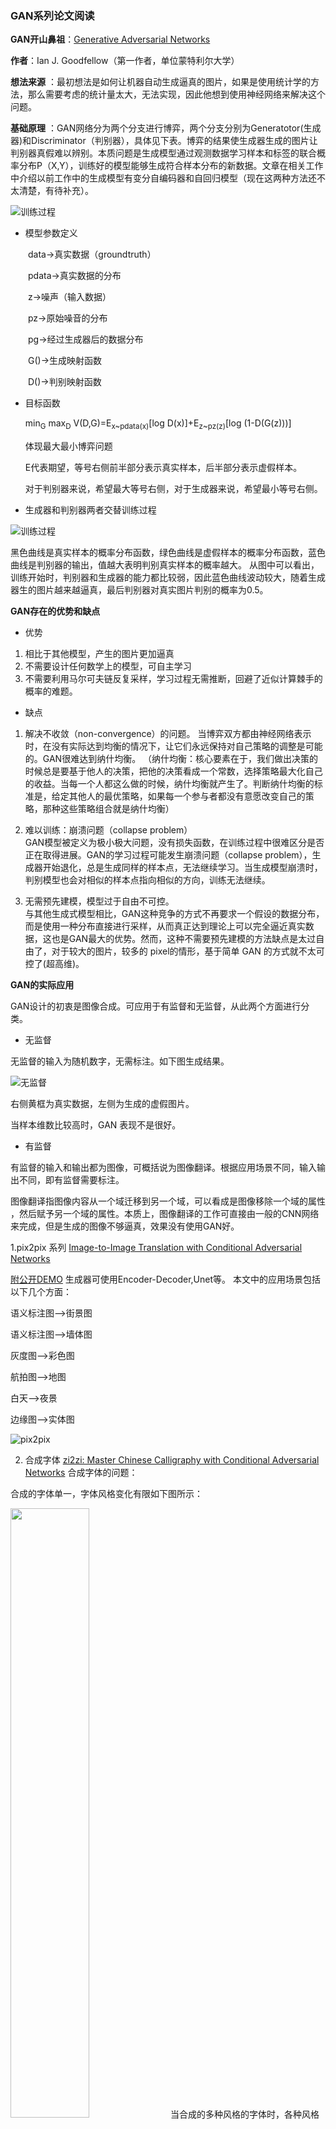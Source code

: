 ### **GAN系列论文阅读**
**GAN开山鼻祖**：[Generative Adversarial Networks](https://arxiv.org/abs/1406.2661)

**作者**：Ian J. Goodfellow（第一作者，单位蒙特利尔大学）

**想法来源** ：最初想法是如何让机器自动生成逼真的图片，如果是使用统计学的方法，那么需要考虑的统计量太大，无法实现，因此他想到使用神经网络来解决这个问题。

**基础原理** ：GAN网络分为两个分支进行博弈，两个分支分别为Generatotor(生成器)和Discriminator（判别器），具体见下表。博弈的结果使生成器生成的图片让判别器真假难以辨别。本质问题是生成模型通过观测数据学习样本和标签的联合概率分布P（X,Y），训练好的模型能够生成符合样本分布的新数据。文章在相关工作中介绍以前工作中的生成模型有变分自编码器和自回归模型（现在这两种方法还不太清楚，有待补充）。

![训练过程](./pic/2.png)

  
 
 - 模型参数定义

  data→真实数据（groundtruth）
  
  pdata→真实数据的分布
  
  z→噪声（输入数据）
  
  pz→原始噪音的分布
  
  pg→经过生成器后的数据分布
  
  G()→生成映射函数
  
  D()→判别映射函数
  
 - 目标函数
 
   min<sub>G</sub> max<sub>D</sub> V(D,G)=E<sub>x~pdata(x)</sub>[log D(x)]+E<sub>z~pz(z)</sub>[log (1-D(G(z)))]

   体现最大最小博弈问题
   
   E代表期望，等号右侧前半部分表示真实样本，后半部分表示虚假样本。
   
   对于判别器来说，希望最大等号右侧，对于生成器来说，希望最小等号右侧。

- 生成器和判别器两者交替训练过程

![训练过程](./pic/1.png)

黑色曲线是真实样本的概率分布函数，绿色曲线是虚假样本的概率分布函数，蓝色曲线是判别器的输出，值越大表明判别真实样本的概率越大。
从图中可以看出，训练开始时，判别器和生成器的能力都比较弱，因此蓝色曲线波动较大，随着生成器生的图片越来越逼真，最后判别器对真实图片判别的概率为0.5。

**GAN存在的优势和缺点**
 - 优势
 1. 相比于其他模型，产生的图片更加逼真
 2. 不需要设计任何数学上的模型，可自主学习
 3. 不需要利用马尔可夫链反复采样，学习过程无需推断，回避了近似计算棘手的概率的难题。
 - 缺点
1. 解决不收敛（non-convergence）的问题。
当博弈双方都由神经网络表示时，在没有实际达到均衡的情况下，让它们永远保持对自己策略的调整是可能的。GAN很难达到纳什均衡。
（纳什均衡：核心要素在于，我们做出决策的时候总是要基于他人的决策，把他的决策看成一个常数，选择策略最大化自己的收益。当每一个人都这么做的时候，纳什均衡就产生了。判断纳什均衡的标准是，给定其他人的最优策略，如果每一个参与者都没有意愿改变自己的策略，那种这些策略组合就是纳什均衡）

2. 难以训练：崩溃问题（collapse problem）  
GAN模型被定义为极小极大问题，没有损失函数，在训练过程中很难区分是否正在取得进展。GAN的学习过程可能发生崩溃问题（collapse problem），生成器开始退化，总是生成同样的样本点，无法继续学习。当生成模型崩溃时，判别模型也会对相似的样本点指向相似的方向，训练无法继续。

3. 无需预先建模，模型过于自由不可控。  
与其他生成式模型相比，GAN这种竞争的方式不再要求一个假设的数据分布，而是使用一种分布直接进行采样，从而真正达到理论上可以完全逼近真实数据，这也是GAN最大的优势。然而，这种不需要预先建模的方法缺点是太过自由了，对于较大的图片，较多的 pixel的情形，基于简单 GAN 的方式就不太可控了(超高维)。

**GAN的实际应用**

GAN设计的初衷是图像合成。可应用于有监督和无监督，从此两个方面进行分类。
- 无监督

无监督的输入为随机数字，无需标注。如下图生成结果。

![无监督](./pic/3.png)

右侧黄框为真实数据，左侧为生成的虚假图片。

当样本维数比较高时，GAN 表现不是很好。

- 有监督

有监督的输入和输出都为图像，可概括说为图像翻译。根据应用场景不同，输入输出不同，即有监督需要标注。

图像翻译指图像内容从一个域迁移到另一个域，可以看成是图像移除一个域的属性 ，然后赋予另一个域的属性。本质上，图像翻译的工作可直接由一般的CNN网络来完成，但是生成的图像不够逼真，效果没有使用GAN好。

 1.pix2pix 系列
 [Image-to-Image Translation with Conditional Adversarial Networks](https://arxiv.org/pdf/1611.07004v1.pdf)
 
 [附公开DEMO](https://affinelayer.com/pixsrv/)
 生成器可使用Encoder-Decoder,Unet等。
 本文中的应用场景包括以下几个方面：
 
 语义标注图-->街景图
 
 语义标注图-->墙体图 

 灰度图-->彩色图
  
 航拍图-->地图
 
 白天-->夜景
  
 边缘图-->实体图
 
 ![pix2pix](./pic/4.png)
 
 2. 合成字体
 [zi2zi: Master Chinese Calligraphy with Conditional Adversarial Networks](https://kaonashi-tyc.github.io/2017/04/06/zi2zi.html)
 合成字体的问题：
 
 合成的字体单一，字体风格变化有限如下图所示：
 
 <img src="./pic/5.jpeg" width="50%" height="50%">
 当合成的多种风格的字体时，各种风格之间模糊，如果要合成多种风格并保证每种风格的合成质量，
 
 解决方法为<b>类别嵌入一对多建模</b>
 
 当同一个汉字可以出现在多种字体当中， pix2pix 模型并没有解决这种一对多的关系。
 
 “类别嵌入”（category embedding）的方法，将不可训练的高斯噪声作为风格嵌入（style embedding）与汉字嵌入（character embedding）串联起来，之后再一并进入解码器。解码器仍旧将同一个汉字映射为同一个向量，但是，解码器会同时考虑汉字和风格两个嵌入来生成目标汉字。生成结果如下图所示：
  
  <img src="./pic/6.jpg" width="50%" height="50%">
 
 
 3.图像分割
 
 ![分割GAN](./pic/8.png)
 
 4. 图像超分辨率
 
![SRGAN](./pic/9.png)

 5.人脸合成
 
 人脸修复
 
 ![人脸修复](./pic/12.png)
 
 多域人脸合成
 
 StarGAN，一种可扩展的、只用一个模型就能执行多个域图片到图片转换任务的方法。StarGAN允许来自不同域的多个数据集在同一个神经网络内并行训练，而其生成器也能充分利用来自5个域的图像特征。
  ![多域人脸合成](./pic/11.jpg)
 
**GAN系列典型文章**
- [CGAN - Conditional Generative Adversarial Nets](https://arxiv.org/abs/1411.1784)
解决问题：原始GAN为无条件生成模型，对所生成的数据的模式没有控制，本文通过在添加类标签等辅助信息，指导数据生成过程，即可以生成定向样本。
以手写数字数据集为例：

|    模型        | 生成器输入     | 判别器输入  | 损失函数 |
| ------------- |:-------------:| -----:|-----:|
| GAN     | 噪声z|真实(data)/生成假数据 |E<sub>x~pdata(x)</sub>[log D(x)]+E<sub>z~pz(z)</sub>[log (1-D(G(z)))]|
| CGAN      | 噪声z，条件变量y  | 真实（data）/生成假数据,条件变量y |E<sub>x~pdata(x)</sub>[log D(x|y)]+E<sub>z~pz(z)</sub>[log (1-D(G(z|y)))] |


- [DCGAN - Unsupervised Representation Learning with Deep Convolutional Generative Adversarial Networks](https://arxiv.org/abs/1511.06434)

解决问题：
